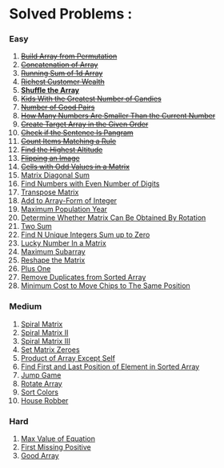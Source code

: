 # Solved Problems :

### Easy
1. ~~[Build Array from Permutation](./ArrayFromPermutationleetcode.java)~~
2. ~~[Concatenation of Array](./ConcatArrayleetcode.java)~~
3. ~~[Running Sum of 1d Array](./RunningSum1DArrayleetcode.java)~~
4. ~~[Richest Customer Wealth](./RichestWealth2DArrayleetcode.java)~~
5. **[Shuffle the Array](./ShuffleTheArrayleetcode.java)**
6. ~~[Kids With the Greatest Number of Candies](./KidsWithGreatNoOfCandiesleetcode.java)~~
7. ~~[Number of Good Pairs](./NumberOfGoodPairsleetcode.java)~~
8. ~~[How Many Numbers Are Smaller Than the Current Number](./NumbersSmallerthanCurrentleetcode.java)~~
9. ~~[Create Target Array in the Given Order](./CreateTargetArrInOrderleetcode.java)~~
10. ~~[Check if the Sentence Is Pangram](./SentenceIsPangramleetcode.java)~~
11. ~~[Count Items Matching a Rule](./CountItemsMatchingRuleleetcode.java)~~
12. ~~[Find the Highest Altitude](./FindHighestAltitudeleetcode.java)~~
13. ~~[Flipping an Image](./FlippingAnImageleetcode.java)~~
14. ~~[Cells with Odd Values in a Matrix](./CellsWithOddValuesleetcode.java)~~
15. [Matrix Diagonal Sum](./MatrixDiagonalSumleetcode.java)
16. [Find Numbers with Even Number of Digits](./FindNoWithEvenDigitsleetcode.java)
17. [Transpose Matrix](./TransposeOfMatrixleetcode.java)
18. [Add to Array-Form of Integer](./AddToArrayFormleetcode.java)
19. [Maximum Population Year](https://leetcode.com/problems/maximum-population-year/)
20. [Determine Whether Matrix Can Be Obtained By Rotation](https://leetcode.com/problems/determine-whether-matrix-can-be-obtained-by-rotation/)
21. [Two Sum](./TwoSumleetcode.java)
22. [Find N Unique Integers Sum up to Zero](https://leetcode.com/problems/find-n-unique-integers-sum-up-to-zero/)
23. [Lucky Number In a Matrix](https://leetcode.com/problems/lucky-numbers-in-a-matrix/)
24. [Maximum Subarray](https://leetcode.com/problems/maximum-subarray/)
25. [Reshape the Matrix](https://leetcode.com/problems/reshape-the-matrix/)
26. [Plus One](https://leetcode.com/problems/plus-one/)
27. [Remove Duplicates from Sorted Array](https://leetcode.com/problems/remove-duplicates-from-sorted-array/)
28. [Minimum Cost to Move Chips to The Same Position](./MinCostMoveChipsSamePosleetcode.java)

### Medium
1. [Spiral Matrix](https://leetcode.com/problems/spiral-matrix/)
2. [Spiral Matrix II](https://leetcode.com/problems/spiral-matrix-ii/)
3. [Spiral Matrix III](https://leetcode.com/problems/spiral-matrix-iii/)
4. [Set Matrix Zeroes](https://leetcode.com/problems/set-matrix-zeroes/)
5. [Product of Array Except Self](https://leetcode.com/problems/product-of-array-except-self/)
6. [Find First and Last Position of Element in Sorted Array](https://leetcode.com/problems/find-first-and-last-position-of-element-in-sorted-array/)
7. [Jump Game](https://leetcode.com/problems/jump-game/)
8. [Rotate Array](https://leetcode.com/problems/rotate-array/)
9. [Sort Colors](https://leetcode.com/problems/sort-colors/)
10. [House Robber](https://leetcode.com/problems/house-robber/)

### Hard
1. [Max Value of Equation](https://leetcode.com/problems/max-value-of-equation/)
2. [First Missing Positive](https://leetcode.com/problems/first-missing-positive/)
3. [Good Array](https://leetcode.com/problems/check-if-it-is-a-good-array/)
